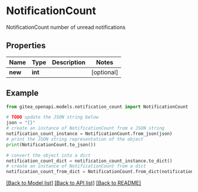 # NotificationCount

NotificationCount number of unread notifications

## Properties

Name | Type | Description | Notes
------------ | ------------- | ------------- | -------------
**new** | **int** |  | [optional] 

## Example

```python
from gitea_openapi.models.notification_count import NotificationCount

# TODO update the JSON string below
json = "{}"
# create an instance of NotificationCount from a JSON string
notification_count_instance = NotificationCount.from_json(json)
# print the JSON string representation of the object
print(NotificationCount.to_json())

# convert the object into a dict
notification_count_dict = notification_count_instance.to_dict()
# create an instance of NotificationCount from a dict
notification_count_from_dict = NotificationCount.from_dict(notification_count_dict)
```
[[Back to Model list]](../README.md#documentation-for-models) [[Back to API list]](../README.md#documentation-for-api-endpoints) [[Back to README]](../README.md)


